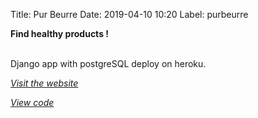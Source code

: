Title: Pur Beurre
Date: 2019-04-10 10:20
Label: purbeurre

**Find healthy products !**

<br/>
Django app with postgreSQL deploy on heroku.

*[Visit the website](https://eatbetter2019.herokuapp.com/)*

*[View code](https://github.com/cmigazzi/P8_Pur_Beurre)*